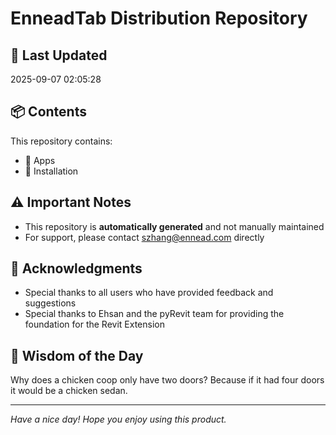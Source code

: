 # EnneadTab Distribution Repository

## 📅 Last Updated
2025-09-07 02:05:28



## 📦 Contents
This repository contains:
- 📂 Apps
- 📂 Installation

## ⚠️ Important Notes
- This repository is **automatically generated** and not manually maintained
- For support, please contact szhang@ennead.com directly

## 🙏 Acknowledgments
- Special thanks to all users who have provided feedback and suggestions
- Special thanks to Ehsan and the pyRevit team for providing the foundation for the Revit Extension

## 💭 Wisdom of the Day
Why does a chicken coop only have two doors? Because if it had four doors it would be a chicken sedan.

---
*Have a nice day! Hope you enjoy using this product.*
